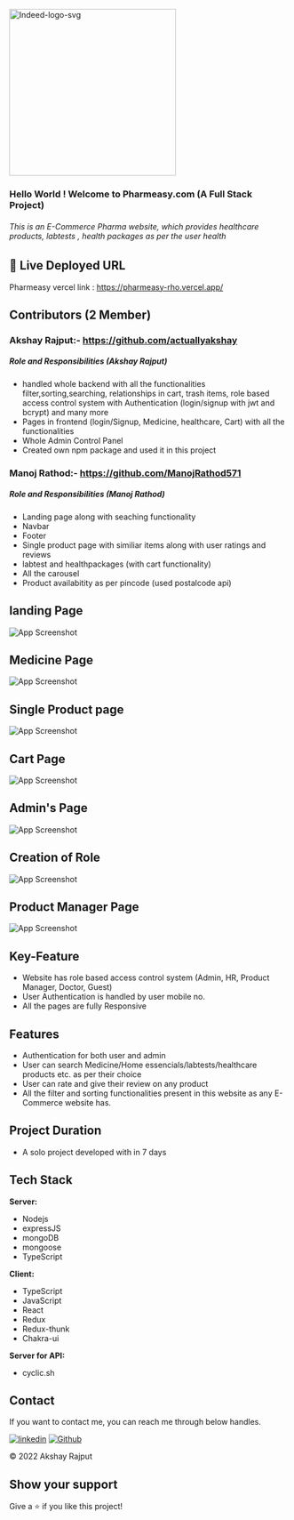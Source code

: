 <a href="https://pharmeasy-rho.vercel.app/"><img src="https://assets.pharmeasy.in/apothecary/images/logo_small.svg?dim=128x0" alt="Indeed-logo-svg" border="0" width='300px' /></a>

### Hello World ! Welcome to Pharmeasy.com (A Full Stack Project)

###### This is an E-Commerce Pharma website, which provides healthcare products, labtests , health packages as per the user health

## 🔗 Live Deployed URL

Pharmeasy vercel link : https://pharmeasy-rho.vercel.app/

## Contributors (2 Member)

### Akshay Rajput:- https://github.com/actuallyakshay
##### Role and Responsibilities (Akshay Rajput)
- handled whole backend with all the functionalities filter,sorting,searching, relationships in cart, trash items, role based access control system with Authentication (login/signup with jwt and bcrypt) and many more
- Pages in frontend (login/Signup, Medicine, healthcare, Cart) with all the functionalities
- Whole Admin Control Panel
- Created own npm package and used it in this project

### Manoj Rathod:- https://github.com/ManojRathod571
##### Role and Responsibilities (Manoj Rathod)
- Landing page along with seaching functionality
- Navbar
- Footer
- Single product page with similiar items along with user ratings and reviews
- labtest and healthpackages (with cart functionality)
- All the carousel
- Product availabitity as per pincode (used postalcode api)

## landing Page

![App Screenshot](https://user-images.githubusercontent.com/107462720/211258430-e7a44542-0e04-4101-95d6-835d4f12311b.png)


## Medicine Page

![App Screenshot](https://user-images.githubusercontent.com/107462720/211258886-126f2546-9be2-430a-95b8-c304622775d2.png)

## Single Product page

![App Screenshot](https://user-images.githubusercontent.com/107462720/211297038-c4ad9ea8-3825-4c9d-9bcf-e9060cd8934e.png)

## Cart Page

![App Screenshot](https://user-images.githubusercontent.com/107462720/211297160-b7b64c63-32ab-4f5d-a203-9c7dc0d8977e.png)

## Admin's Page

![App Screenshot](https://user-images.githubusercontent.com/107462720/211259102-afdca114-20a0-4a1c-bf7a-243e595a576f.png)

## Creation of Role

![App Screenshot](https://user-images.githubusercontent.com/107462720/211259176-6506639b-553d-453a-ba94-026980666d00.png)

## Product Manager Page

![App Screenshot](https://user-images.githubusercontent.com/107462720/211259356-1d11b626-d63c-4873-b76b-512318ffe157.png)

## Key-Feature

- Website has role based access control system (Admin, HR, Product Manager, Doctor, Guest)
- User Authentication is handled by user mobile no.
- All the pages are fully Responsive

## Features

- Authentication for both user and admin
- User can search Medicine/Home essencials/labtests/healthcare products etc. as per their choice
- User can rate and give their review on any product
- All the filter and sorting functionalities present in this website as any E-Commerce website has.

## Project Duration

- A solo project developed with in 7 days

## Tech Stack

**Server:**

- Nodejs
- expressJS
- mongoDB
- mongoose
- TypeScript

**Client:**

- TypeScript
- JavaScript
- React
- Redux
- Redux-thunk
- Chakra-ui

**Server for API:**

- cyclic.sh

## Contact

If you want to contact me, you can reach me through below handles.

[![linkedin](https://img.shields.io/badge/Akshay_Rajput-0077B5?style=for-the-badge&logo=linkedin&logoColor=white)](https://www.linkedin.com/in/akshay-rajput-422794220/)
[![Github](https://img.shields.io/badge/Akshay_Rajput-20232A?style=for-the-badge&logo=Github&logoColor=white)](https://github.com/actuallyakshay)

© 2022 Akshay Rajput

## Show your support

Give a ⭐️ if you like this project!
